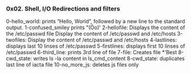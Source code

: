 ### 0x02. Shell, I/O Redirections and filters
0-hello_world: prints “Hello, World”, followed by a new line to the standard output.
1-confused_smiley prints "(Ôo)'
2-hellofile: Displays the content of the /etc/passwd file
Display the content of /etc/passwd and /etc/hosts
3-twofiles: Display the content of /etc/passwd and /etc/hosts
4-lastlines: displays last 10 linses of /etc/passwd
5-firstlines: displays first 10 linses of /etc/passwd
6-third_line: prints 3rd line of file
7-file: Creates file \*\'Best
8-cwd_state: writes ls -la content in ls_cmd_content
8-cwd_state: duplicates last line of iacta file
10-no_more_js: deletes js files only
